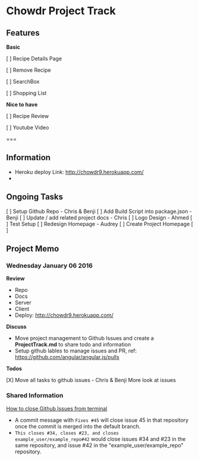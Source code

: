 # Chowdr  Project Track 

## Features

**Basic**

[ ] Recipe Details Page 

[ ] Remove Recipe 

[ ] SearchBox 

[ ] Shopping List 

**Nice to have**

[ ] Recipe Review 

[ ] Youtube Video 

===

## Information
* Heroku deploy Link: http://chowdr9.herokuapp.com/ 
* 

## Ongoing Tasks 
[ ] Setup Github Repo - Chris & Benji
[ ] Add Build Script into package.json  - Benji
[ ] Update / add related project  docs  - Chris 
[ ] Logo Design - Ahmed 
[ ] Test Setup 
[ ] Redesign Homepage - Audrey 
[ ] Create Project Homepage 
[ ]



## Project Memo 

### Wednesday January 06 2016

**Review**

* Repo 
* Docs 
* Server 
* Client 
* Deploy: http://chowdr9.herokuapp.com/ 


**Discuss**

* Move project management to Github Issues and create a **ProjectTrack.md** to share todo and information
* Setup github lables to manage issues and PR, ref: https://github.com/angular/angular.js/pulls  

**Todos**

[X] Move all tasks to github issues - Chris & Benji 
More look at issues 



### Shared Information 
[How to close Github Issues from terminal](https://help.github.com/articles/closing-issues-via-commit-messages/)
* A commit message with `Fixes #45` will close issue 45 in that repository once the commit is merged into the default branch. 
* `This closes #34, closes #23, and closes example_user/example_repo#42` would close issues #34 and #23 in the same repository, and issue #42 in the "example_user/example_repo" repository.
